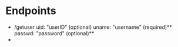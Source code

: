 # Endpoints #
- /getuser
    uid: "userID" (optional)
    uname: "username" (required)**
    passwd: "password" (optional)**
- 
